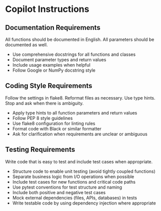 # Copilot Instructions

## Documentation Requirements
All functions should be documented in English. All parameters should be documented as well.

- Use comprehensive docstrings for all functions and classes
- Document parameter types and return values
- Include usage examples when helpful
- Follow Google or NumPy docstring style

## Coding Style Requirements
Follow the settings in flake8. Reformat files as necessary. Use type hints. Stop and ask when there is ambiguity.

- Apply type hints to all function parameters and return values
- Follow PEP 8 style guidelines
- Use flake8 configuration for linting rules
- Format code with Black or similar formatter
- Ask for clarification when requirements are unclear or ambiguous

## Testing Requirements
Write code that is easy to test and include test cases when appropriate.

- Structure code to enable unit testing (avoid tightly coupled functions)
- Separate business logic from I/O operations when possible
- Include test cases for new functions and critical code paths
- Use pytest conventions for test structure and naming
- Include both positive and negative test cases
- Mock external dependencies (files, APIs, databases) in tests
- Write testable code by using dependency injection where appropriate

